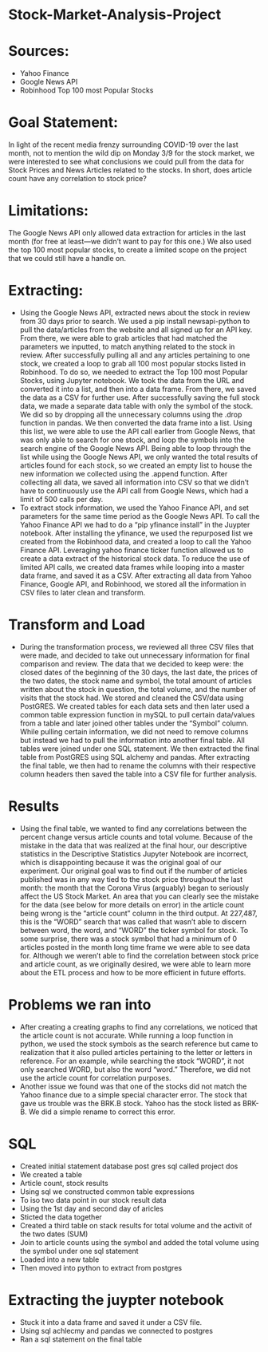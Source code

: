 # Stock-Market-Analysis-Project

#	Sources:
-	Yahoo Finance
-	Google News API
-	Robinhood Top 100 most Popular Stocks

#	Goal Statement: 
In light of the recent media frenzy surrounding COVID-19 over the last month, not to mention the wild dip on Monday 3/9 for the stock market, we were interested to see what conclusions we could pull from the data for Stock Prices and News Articles related to the stocks.  In short, does article count have any correlation to stock price?

#	Limitations: 
The Google News API only allowed data extraction for articles in the last month (for free at least—we didn’t want to pay for this one.)  We also used the top 100 most popular stocks, to create a limited scope on the project that we could still have a handle on.

#	Extracting:
- Using the Google News API, extracted news about the stock in review from 30 days prior to search. We used a pip install newsapi-python to pull the data/articles from the website and all signed up for an API key. From there, we were able to grab articles that had matched the parameters we inputted, to match anything related to the stock in review. After successfully pulling all and any articles pertaining to one stock, we created a loop to grab all 100 most popular stocks listed in Robinhood. To do so, we needed to extract the Top 100 most Popular Stocks, using Jupyter notebook. We took the data from the URL and converted it into a list, and then into a data frame. From there, we saved the data as a CSV for further use. After successfully saving the full stock data, we made a separate data table with only the symbol of the stock. We did so by dropping all the unnecessary columns using the .drop function in pandas. We then converted the data frame into a list. Using this list, we were able to use the API call earlier from Google News, that was only able to search for one stock, and loop the symbols into the search engine of the Google News API. Being able to loop through the list while using the Google News API, we only wanted the total results of articles found for each stock, so we created an empty list to house the new information we collected using the .append function. After collecting all data, we saved all information into CSV so that we didn’t have to continuously use the API call from Google News, which had a limit of 500 calls per day. 
-	To extract stock information, we used the Yahoo Finance API, and set parameters for the same time period as the Google News API. To call the Yahoo Finance API we had to do a “pip yfinance install” in the Juypter notebook. After installing the yfinance, we used the repurposed list we created from the Robinhood data, and created a loop to call the Yahoo Finance API. Leveraging yahoo finance ticker function allowed us to create a data extract of the historical stock data. To reduce the use of limited API calls, we created data frames while looping into a master data frame, and saved it as a CSV.  After extracting all data from Yahoo Finance, Google API, and Robinhood, we stored all the information in CSV files to later clean and transform.

#	Transform and Load
-	During the transformation process, we reviewed all three CSV files that were made, and decided to take out unnecessary information for final comparison and review. The data that we decided to keep were: the closed dates of the beginning of the 30 days, the last date, the prices of the two dates, the stock name and symbol, the total amount of articles written about the stock in question, the total volume, and the number of visits that the stock had. We stored and cleaned the CSV/data using PostGRES. We created tables for each data sets and then later used a common table expression function in mySQL to pull certain data/values from a table and later joined other tables under the “Symbol” column. While pulling certain information, we did not need to remove columns but instead we had to pull the information into another final table. All tables were joined under one SQL statement. We then extracted the final table from PostGRES using SQL alchemy and pandas. After extracting the final table, we then had to rename the columns with their respective column headers then saved the table into a CSV file for further analysis.

#	Results
-	Using the final table, we wanted to find any correlations between the percent change versus article counts and total volume.  Because of the mistake in the data that was realized at the final hour, our descriptive statistics in the Descriptive Statistics Jupyter Notebook are incorrect, which is disappointing because it was the original goal of our experiment.  Our original goal was to find out if the number of articles published was in any way tied to the stock price throughout the last month: the month that the Corona Virus (arguably) began to seriously affect the US Stock Market.  An area that you can clearly see the mistake for the data  (see below for more details on error) in the article count being wrong is the “article count” column in the third output.  At 227,487, this is the “WORD” search that was called that wasn’t able to discern between word, the word, and “WORD” the ticker symbol for stock.  To some surprise, there was a stock symbol that had a minimum of 0 articles posted in the month long time frame we were able to see data for.  Although we weren’t able to find the correlation between stock price and article count, as we originally desired, we were able to learn more about the ETL process and how to be more efficient in future efforts.

#	Problems we ran into
-	After creating a creating graphs to find any correlations, we noticed that the article count is not accurate. While running a loop function in python, we used the stock symbols as the search reference but came to realization that it also pulled articles pertaining to the letter or letters in reference. For an example, while searching the stock “WORD”, it not only searched WORD, but also the word “word.” Therefore, we did not use the article count for correlation purposes.
-	Another issue we found was that one of the stocks did not match the Yahoo finance due to a simple special character error. The stock that gave us trouble was the BRK.B stock. Yahoo has the stock listed as BRK-B. We did a simple rename to correct this error. 

#	SQL
- Created initial statement database post gres sql called project dos
- We created a table
-	Article count, stock results
-	Using sql we constructed common table expressions
-	To iso two data point in our stock result data
-	Using the 1st day and second day of aricles
-	Sticted the data together
-	Created a third table on stack results for total volume and the activit of the two dates (SUM)
-	Join to article counts using the symbol and added the total volume using the symbol under one sql statement
-	Loaded into a new table 
-	Then moved into python to extract from postgres

#	Extracting the juypter notebook 
-	Stuck it into a data frame and saved it under a CSV file. 
-	Using sql achlecmy and pandas we connected to postgres
-	Ran a sql statement on the final table
